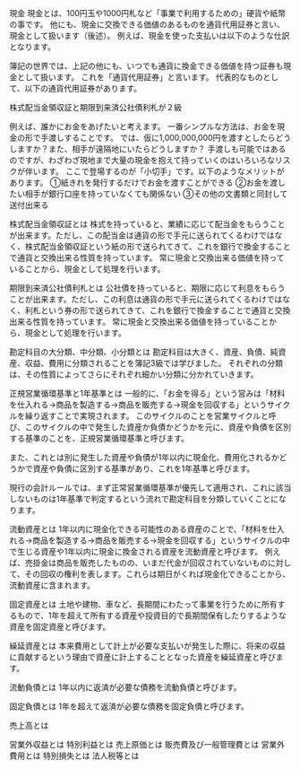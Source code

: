 
現金
現金とは、100円玉や1000円札など「事業で利用するための」硬貨や紙幣の事です。
他にも、現金に交換できる価値のあるものを通貨代用証券と言い、現金として扱います（後述）。
例えば、現金を使った支払いは以下のような仕訳となります。

簿記の世界では、上記の他にも、いつでも通貨に換金できる価値を持つ証券も現金として扱います。
これを「通貨代用証券」と言います。
代表的なものとして、以下の通貨代用証券があります。

株式配当金領収証と期限到来済公社債利札が２級

例えば、誰かにお金をあげたいと考えます。
一番シンプルな方法は、お金を現金の形で手渡しすることです。
では、仮に1,000,000,000円を渡すとしたらどうしますか？また、相手が遠隔地にいたらどうしますか？
手渡しも可能ではあるのですが、わざわざ現地まで大量の現金を抱えて持っていくのはいろいろなリスクが伴います。
ここで登場するのが「小切手」です。以下のようなメリットがあります。
①紙きれを発行するだけでお金を渡すことができる
②お金を渡したい相手が銀行口座を持っていなくても関係ない
③その他の文書類と同封して送付出来る

株式配当金領収証とは
株式を持っていると、業績に応じて配当金をもらうことが出来ます。ただし、この配当金は通貨の形で手元に送られてくるわけではなく、株式配当金領収証という紙の形で送られてきて、これを銀行で換金することで通貨と交換出来る性質を持っています。
常に現金と交換出来る価値を持っていることから、現金として処理を行います。

期限到来済公社債利札とは
公社債を持っていると、期限に応じて利息をもらうことが出来ます。ただし、この利息は通貨の形で手元に送られてくるわけではなく、利札という券の形で送られてきて、これを銀行で換金することで通貨と交換出来る性質を持っています。
常に現金と交換出来る価値を持っていることから、現金として処理を行います。

勘定科目の大分類、中分類、小分類とは
勘定科目は大きく、資産、負債、純資産、収益、費用に分類されることを簿記3級では学びました。
それぞれの分類は、その性質によってさらにそれぞれ細かい分類に分かれていきます。

正規営業循環基準と1年基準とは
一般的に、「お金を得る」という営みは「材料を仕入れる→商品を製造する→商品を販売する→現金を回収する」というサイクルを繰り返すことで実現されます。
このサイクルのことを営業サイクルと呼び、このサイクルの中で発生した資産か負債かどうかを元に、資産や負債を区別する基準のことを、正規営業循環基準と呼びます。

また、これとは別に発生した資産や負債が1年以内に現金化、費用化されるかどうかで資産や負債に区別する基準があり、これを1年基準と呼びます。

現行の会計ルールでは、まず正常営業循環基準が優先して適用され、これに該当しないものは1年基準で判定するという流れで勘定科目を分類していくことになります。

流動資産とは
1年以内に現金化できる可能性のある資産のことで、「材料を仕入れる→商品を製造する→商品を販売する→現金を回収する」というサイクルの中で生じる資産や1年以内に現金に換金される資産を流動資産と呼びます。
例えば、売掛金は商品を販売したものの、いまだ代金が回収されていないものに対して、その回収の権利を表します。これらは期日がくれば現金化できることから、流動資産に含まれます。

固定資産とは
土地や建物、車など、長期間にわたって事業を行うために所有するもので、1年を超えて所有する資産や投資目的で長期間保有したりするような資産を固定資産と呼びます。

繰延資産とは
本来費用として計上が必要な支払いが発生した際に、将来の収益に貢献するという理由で資産に計上することとなった資産を繰延資産と呼びます。


流動負債とは
1年以内に返済が必要な債務を流動負債と呼びます。

固定負債とは
1年を超えて返済が必要な債務を固定負債と呼びます。

売上高とは


営業外収益とは
特別利益とは
売上原価とは
販売費及び一般管理費とは
営業外費用とは
特別損失とは
法人税等とは
